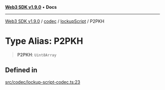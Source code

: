 [**Web3 SDK v1.9.0**](../../../../../README.md) • **Docs**

***

[Web3 SDK v1.9.0](../../../../../globals.md) / [codec](../../../README.md) / [lockupScript](../README.md) / P2PKH

# Type Alias: P2PKH

> **P2PKH**: `Uint8Array`

## Defined in

[src/codec/lockup-script-codec.ts:23](https://github.com/Mystic-Nayy/alephium-web3/blob/c1afd789a197ce5fe21f08c2965942090157c33d/packages/web3/src/codec/lockup-script-codec.ts#L23)
